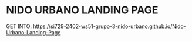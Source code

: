 # NIDO URBANO LANDING PAGE

GET INTO: https://si729-2402-ws51-grupo-3-nido-urbano.github.io/Nido-Urbano-Landing-Page
